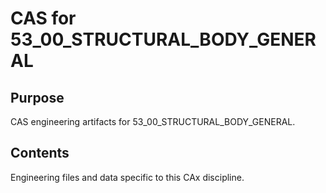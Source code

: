 # CAS for 53_00_STRUCTURAL_BODY_GENERAL

## Purpose
CAS engineering artifacts for 53_00_STRUCTURAL_BODY_GENERAL.

## Contents
Engineering files and data specific to this CAx discipline.

